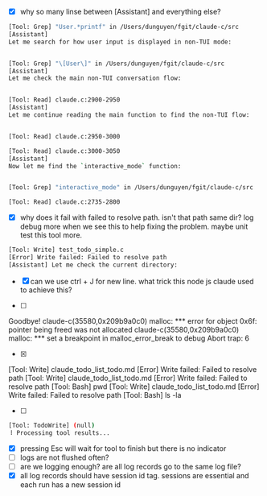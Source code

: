 - [x] why so many linse between [Assistant] and everything else?
```sh
[Tool: Grep] "User.*printf" in /Users/dunguyen/fgit/claude-c/src
[Assistant]
Let me search for how user input is displayed in non-TUI mode:


[Tool: Grep] "\[User\]" in /Users/dunguyen/fgit/claude-c/src
[Assistant]
Let me check the main non-TUI conversation flow:


[Tool: Read] claude.c:2900-2950
[Assistant]
Let me continue reading the main function to find the non-TUI flow:


[Tool: Read] claude.c:2950-3000

[Tool: Read] claude.c:3000-3050
[Assistant]
Now let me find the `interactive_mode` function:


[Tool: Grep] "interactive_mode" in /Users/dunguyen/fgit/claude-c/src

[Tool: Read] claude.c:2735-2800
```


- [x] why does it fail with failed to resolve path. isn't that path same dir? log debug more when we see this to help fixing the problem. maybe unit test this tool more.
```sh
[Tool: Write] test_todo_simple.c
[Error] Write failed: Failed to resolve path
[Assistant] Let me check the current directory:
```

- [x] can we use ctrl + J for new line. what trick this node js claude used to achieve this?

- [ ] 
Goodbye!
claude-c(35580,0x209b9a0c0) malloc: *** error for object 0x6f: pointer being freed was not allocated
claude-c(35580,0x209b9a0c0) malloc: *** set a breakpoint in malloc_error_break to debug
Abort trap: 6

- [x] 
[Tool: Write] claude_todo_list_todo.md
[Error] Write failed: Failed to resolve path
[Tool: Write] claude_todo_list_todo.md
[Error] Write failed: Failed to resolve path
[Tool: Bash] pwd
[Tool: Write] claude_todo_list_todo.md
[Error] Write failed: Failed to resolve path
[Tool: Bash] ls -la

- [ ]
```sh
[Tool: TodoWrite] (null)
⠸ Processing tool results...
```

- [x] pressing Esc will wait for tool to finish but there is no indicator
- [ ] logs are not flushed often?
- [ ] are we logging enough? are all log records go to the same log file?
- [x] all log records should have session id tag. sessions are essential and each run has a new session id
